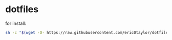 # dotfiles

for install:
```bash
sh -c "$(wget -O- https://raw.githubusercontent.com/eric0taylor/dotfiles/refs/heads/main/dotfiles.sh)
```
